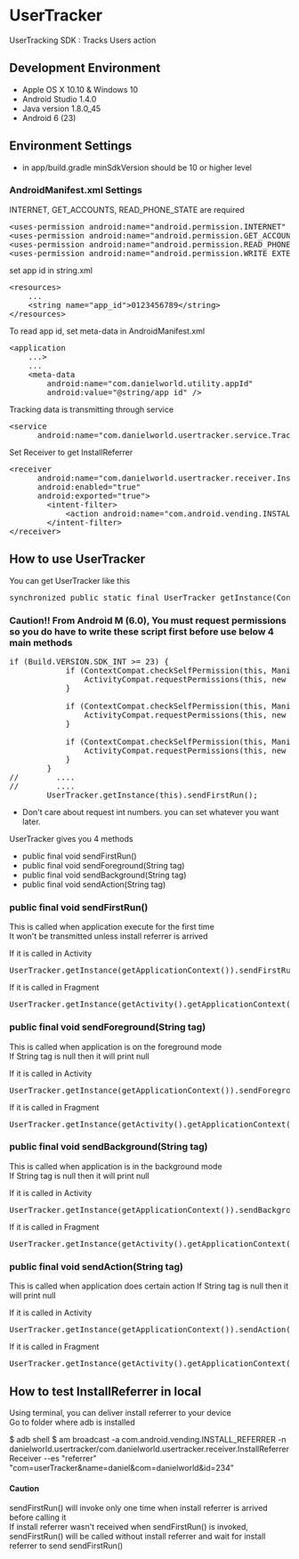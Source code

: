 # UserTracker
UserTracking SDK : Tracks Users action

## Development Environment
- Apple OS X 10.10 & Windows 10
- Android Studio 1.4.0
- Java version 1.8.0_45
- Android 6 (23)

## Environment Settings
- in app/build.gradle
    minSdkVersion should be 10 or higher level

### AndroidManifest.xml Settings
INTERNET, GET_ACCOUNTS, READ_PHONE_STATE are required
<pre>
&lt;uses-permission android:name="android.permission.INTERNET" /&gt; <!-- Required -->
&lt;uses-permission android:name="android.permission.GET_ACCOUNTS" /&gt; <!-- Required -->
&lt;uses-permission android:name="android.permission.READ_PHONE_STATE" /&gt; <!-- Required -->
&lt;uses-permission android:name="android.permission.WRITE_EXTERNAL_STORAGE" /&gt;
</pre>

set app id in string.xml
<pre>
&lt;resources&gt;
    ...
    &lt;string name="app_id"&gt;0123456789&lt;/string&gt;
&lt;/resources&gt;
</pre>

To read app id, set meta-data in AndroidManifest.xml
<pre>
&lt;application
    ...&gt;
    ...
    &lt;meta-data
        android:name="com.danielworld.utility.appId"
        android:value="@string/app_id" /&gt;
</pre>

Tracking data is transmitting through service
<pre>
&lt;service
      android:name="com.danielworld.usertracker.service.TrackingService" /&gt;
</pre>

Set Receiver to get InstallReferrer
<pre>
&lt;receiver
      android:name="com.danielworld.usertracker.receiver.InstallReferrerReceiver"
      android:enabled="true"
      android:exported="true"&gt;
        &lt;intent-filter&gt;
            &lt;action android:name="com.android.vending.INSTALL_REFERRER" />
        &lt;/intent-filter&gt;
&lt;/receiver&gt;
</pre>

## How to use UserTracker
You can get UserTracker like this
<pre>
synchronized public static final UserTracker getInstance(Context context)
</pre>

### Caution!! From Android M (6.0), You must request permissions so you do have to write these script first before use below 4 main methods

<pre>
if (Build.VERSION.SDK_INT >= 23) {
            if (ContextCompat.checkSelfPermission(this, Manifest.permission.READ_PHONE_STATE) != PackageManager.PERMISSION_GRANTED) {
                ActivityCompat.requestPermissions(this, new String[]{Manifest.permission.READ_PHONE_STATE}, 122);
            }

            if (ContextCompat.checkSelfPermission(this, Manifest.permission.GET_ACCOUNTS) != PackageManager.PERMISSION_GRANTED) {
                ActivityCompat.requestPermissions(this, new String[]{Manifest.permission.GET_ACCOUNTS}, 131);
            }

            if (ContextCompat.checkSelfPermission(this, Manifest.permission.WRITE_EXTERNAL_STORAGE) != PackageManager.PERMISSION_GRANTED) {
                ActivityCompat.requestPermissions(this, new String[]{Manifest.permission.WRITE_EXTERNAL_STORAGE}, 142);
            }
        }
//        ....
//        ....
        UserTracker.getInstance(this).sendFirstRun();
</pre>
- Don't care about request int numbers. you can set whatever you want later.

UserTracker gives you 4 methods
- public final void sendFirstRun()
- public final void sendForeground(String tag)
- public final void sendBackground(String tag)
- public final void sendAction(String tag)

### public final void sendFirstRun()
This is called when application execute for the first time <br>
It won't be transmitted unless install referrer is arrived

If it is called in Activity
<pre>
UserTracker.getInstance(getApplicationContext()).sendFirstRun();
</pre>

If it is called in Fragment
<pre>
UserTracker.getInstance(getActivity().getApplicationContext()).sendFirstRun();
</pre>

### public final void sendForeground(String tag)
This is called when application is on the foreground mode <br>
If String tag is null then it will print null

If it is called in Activity
<pre>
UserTracker.getInstance(getApplicationContext()).sendForeground(String tag);
</pre>

If it is called in Fragment
<pre>
UserTracker.getInstance(getActivity().getApplicationContext()).sendForeground(String tag);
</pre>

### public final void sendBackground(String tag)
This is called when application is in the background mode <br>
If String tag is null then it will print null

If it is called in Activity
<pre>
UserTracker.getInstance(getApplicationContext()).sendBackground(String tag);
</pre>

If it is called in Fragment
<pre>
UserTracker.getInstance(getActivity().getApplicationContext()).sendBackground(String tag);
</pre>

### public final void sendAction(String tag)
This is called when application does certain action
If String tag is null then it will print null

If it is called in Activity
<pre>
UserTracker.getInstance(getApplicationContext()).sendAction(String tag);
</pre>

If it is called in Fragment
<pre>
UserTracker.getInstance(getActivity().getApplicationContext()).sendAction(String tag);
</pre>

## How to test InstallReferrer in local
Using terminal, you can deliver install referrer to your device <br>
Go to folder where adb is installed

$ adb shell
$ am broadcast -a com.android.vending.INSTALL_REFERRER 
-n danielworld.usertracker/com.danielworld.usertracker.receiver.InstallReferrerReceiver --es "referrer" "com=userTracker&name=daniel&com=danielworld&id=234"

#### Caution
sendFirstRun() will invoke only one time when install referrer is arrived before calling it <br>
If install referrer wasn't received when sendFirstRun() is invoked, sendFirstRun() will be called without install referrer and wait for install referrer to send sendFirstRun() 

